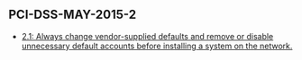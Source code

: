 ## PCI-DSS-MAY-2015-2  
* [2.1: Always change vendor-supplied defaults and remove or disable unnecessary default accounts before installing a system on the network.](PCI-DSS-MAY-2015-2.1.md)  
